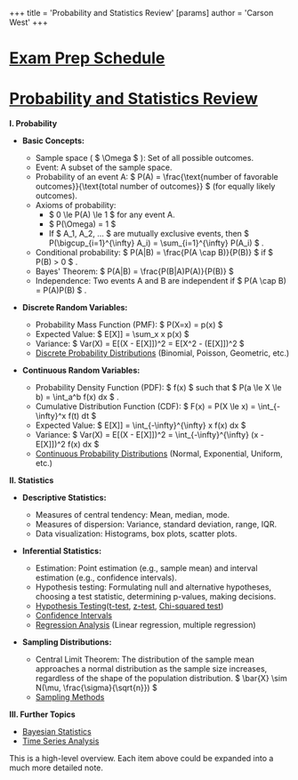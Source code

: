 +++
 title = 'Probability and Statistics Review'
[params]
	author = 'Carson West'
+++
# [Exam Prep Schedule](./../exam-prep-schedule/)
# [Probability and Statistics Review](./../probability-and-statistics-review/)

**I. Probability**

* **Basic Concepts:**
    * Sample space ( $ \Omega $ ): Set of all possible outcomes.
    * Event: A subset of the sample space.
    * Probability of an event A:  $ P(A) = \frac{\text{number of favorable outcomes}}{\text{total number of outcomes}} $   (for equally likely outcomes).
    * Axioms of probability:
        *  $ 0 \le P(A) \le 1 $  for any event A.
        *  $ P(\Omega) = 1 $ 
        * If  $ A_1, A_2, ... $  are mutually exclusive events, then  $ P(\bigcup_{i=1}^{\infty} A_i) = \sum_{i=1}^{\infty} P(A_i) $ .
    * Conditional probability:  $ P(A|B) = \frac{P(A \cap B)}{P(B)} $  if  $ P(B) > 0 $ .
    * Bayes' Theorem:  $ P(A|B) = \frac{P(B|A)P(A)}{P(B)} $ 
    * Independence: Two events A and B are independent if  $ P(A \cap B) = P(A)P(B) $ .


* **Discrete Random Variables:**
    * Probability Mass Function (PMF):  $ P(X=x) = p(x) $ 
    * Expected Value:  $ E[X]] = \sum_x x p(x) $ 
    * Variance:  $ Var(X) = E[(X - E[X]])^2 = E[X^2 - (E[X]])^2 $ 
    * [Discrete Probability Distributions](./../discrete-probability-distributions/)  (Binomial, Poisson, Geometric, etc.)


* **Continuous Random Variables:**
    * Probability Density Function (PDF):  $ f(x) $  such that  $ P(a \le X \le b) = \int_a^b f(x) dx $ .
    * Cumulative Distribution Function (CDF):  $ F(x) = P(X \le x) = \int_{-\infty}^x f(t) dt $ 
    * Expected Value:  $ E[X]] = \int_{-\infty}^{\infty} x f(x) dx $ 
    * Variance:  $ Var(X) = E[(X - E[X]])^2 = \int_{-\infty}^{\infty} (x - E[X]])^2 f(x) dx $ 
    * [Continuous Probability Distributions](./../continuous-probability-distributions/) (Normal, Exponential, Uniform, etc.)


**II. Statistics**

* **Descriptive Statistics:**
    * Measures of central tendency: Mean, median, mode.
    * Measures of dispersion: Variance, standard deviation, range, IQR.
    * Data visualization: Histograms, box plots, scatter plots.


* **Inferential Statistics:**
    * Estimation: Point estimation (e.g., sample mean) and interval estimation (e.g., confidence intervals).
    * Hypothesis testing:  Formulating null and alternative hypotheses, choosing a test statistic, determining p-values, making decisions.
    * [Hypothesis Testing](./../hypothesis-testing/)([t-test](./../t-test/), [z-test](./../z-test/), [Chi-squared test](./../chi-squared-test/))
    * [Confidence Intervals](./../confidence-intervals/)
    * [Regression Analysis](./../regression-analysis/) (Linear regression, multiple regression)


* **Sampling Distributions:**
    * Central Limit Theorem:  The distribution of the sample mean approaches a normal distribution as the sample size increases, regardless of the shape of the population distribution.   $  \bar{X} \sim N(\mu, \frac{\sigma}{\sqrt{n}}) $ 
    * [Sampling Methods](./../sampling-methods/)


**III. Further Topics**

* [Bayesian Statistics](./../bayesian-statistics/)
* [Time Series Analysis](./../time-series-analysis/)


This is a high-level overview. Each item above could be expanded into a much more detailed note.

